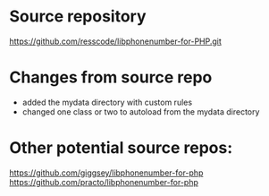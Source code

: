 # Source repository
https://github.com/resscode/libphonenumber-for-PHP.git

# Changes from source repo
- added the mydata directory with custom rules
- changed one class or two to autoload from the mydata directory

# Other potential source repos:
https://github.com/giggsey/libphonenumber-for-php
https://github.com/practo/libphonenumber-for-php